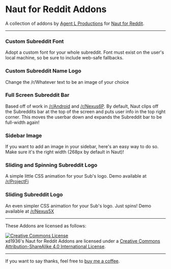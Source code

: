 # Naut for Reddit Addons

A collection of addons by [Agent L Productions](http://agentl.productions) for [Naut for Reddit](https://github.com/Axel--/Naut-for-reddit).

- - -

### Custom Subreddit Font

Adopt a custom font for your whole subreddit. Font must exist on the user's local machine, so be sure to include web-safe fallbacks.

### Custom Subreddit Name Logo

Change the /r/Whatever text to be an image of your choice

### Full Screen Subreddit Bar

Based off of work in [/r/Android](https://reddit.com/r/Android) and [/r/Nexus6P](https://reddit.com/r/Nexus6P). By default, Naut clips off the Subreddits bar at the top of the screen and puts user info in the top right corner. This moves the userbar down and expands the Subreddit bar to be full-width again!

### Sidebar Image

If you want to add an  image in your sidebar, here's an easy way to do so. Make sure it's the right width (268px by default in Naut)!

### Sliding and Spinning Subreddit Logo

A simple little CSS animation for your Sub's logo. Demo available at [/r/ProjectFi](https://github.com/r/ProjectFi)

### Sliding Subreddit Logo

An even simpler CSS animation for your Sub's logo. Just spins! Demo available at [/r/Nexus5X](https://github.com/r/Nexus5X)

- - -

These Addons are licensed as follows:  

[![Creative Commons License](https://i.creativecommons.org/l/by-sa/4.0/88x31.png)](http://creativecommons.org/licenses/by-sa/4.0/)  
<span xmlns:dct="http://purl.org/dc/terms/" property="dct:title">xd1936's Naut for Reddit Addons</span> are licensed under a [Creative Commons Attribution-ShareAlike 4.0 International License](http://creativecommons.org/licenses/by-sa/4.0/).

- - -

If you want to say thanks, feel free to [buy me a coffee](https://www.paypal.com/cgi-bin/webscr?cmd=_s-xclick&hosted_button_id=D9SUF7D2LG7NQ).
